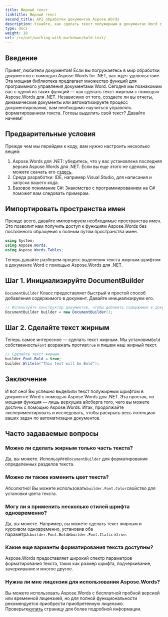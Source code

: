 ```yaml
---
title: Жирный текст
linktitle: Жирный текст
second_title: API обработки документов Aspose.Words
description: Узнайте, как сделать текст полужирным в документах Word с помощью Aspose.Words for .NET, с помощью нашего пошагового руководства. Идеально подходит для автоматизации форматирования документов.
type: docs
weight: 10
url: /ru/net/working-with-markdown/bold-text/
---
```

## Введение

Привет, любители документов! Если вы погружаетесь в мир обработки документов с помощью Aspose.Words for .NET, вас ждет удовольствие. Эта мощная библиотека предлагает множество функций для программного управления документами Word. Сегодня мы познакомим вас с одной из таких функций — как сделать текст жирным с помощью Aspose.Words для .NET. Независимо от того, создаете ли вы отчеты, динамические документы или автоматизируете процесс документирования, вам необходимо научиться управлять форматированием текста. Готовы выделить свой текст? Давайте начнем!

## Предварительные условия

Прежде чем мы перейдем к коду, вам нужно настроить несколько вещей:

1.  Aspose.Words для .NET: убедитесь, что у вас установлена последняя версия Aspose.Words для .NET. Если вы еще этого не сделали, вы можете скачать его с[здесь](https://releases.aspose.com/words/net/).
2. Среда разработки: IDE, например Visual Studio, для написания и запуска вашего кода.
3. Базовое понимание C#: Знакомство с программированием на C# поможет вам следовать примерам.

## Импортировать пространства имен

Прежде всего, давайте импортируем необходимые пространства имен. Это позволит нам получить доступ к функциям Aspose.Words без постоянного обращения к полным путям пространства имен.

```csharp
using System;
using Aspose.Words;
using Aspose.Words.Tables;
```

Теперь давайте разберем процесс выделения текста жирным шрифтом в документе Word с помощью Aspose.Words для .NET.

## Шаг 1. Инициализируйте DocumentBuilder

`DocumentBuilder` Класс предоставляет быстрый и простой способ добавления содержимого в документ. Давайте инициализируем его.

```csharp
// Используйте конструктор документов, чтобы добавить содержимое в документ.
DocumentBuilder builder = new DocumentBuilder();
```

## Шаг 2. Сделайте текст жирным

 Теперь самое интересное — сделать текст жирным. Мы установим`Bold` собственность`Font` возражать против`true` и пишем наш жирный текст.

```csharp
// Сделайте текст жирным.
builder.Font.Bold = true;
builder.Writeln("This text will be Bold");
```

## Заключение

И вот оно! Вы успешно выделили текст полужирным шрифтом в документе Word с помощью Aspose.Words для .NET. Эта простая, но мощная функция — лишь верхушка айсберга того, чего вы можете достичь с помощью Aspose.Words. Итак, продолжайте экспериментировать и исследовать, чтобы раскрыть весь потенциал ваших задач по автоматизации документов.

## Часто задаваемые вопросы

### Можно ли сделать жирным только часть текста?
 Да, вы можете. Используйте`DocumentBuilder` для форматирования определенных разделов текста.

### Можно ли также изменить цвет текста?
 Абсолютно! Вы можете использовать`builder.Font.Color`свойство для установки цвета текста.

### Могу ли я применить несколько стилей шрифта одновременно?
 Да, вы можете. Например, вы можете сделать текст жирным и курсивом одновременно, установив оба параметра.`builder.Font.Bold`и`builder.Font.Italic` к`true`.

### Какие еще варианты форматирования текста доступны?
Aspose.Words предоставляет широкий спектр параметров форматирования текста, таких как размер шрифта, подчеркивание, зачеркивание и многое другое.

### Нужна ли мне лицензия для использования Aspose.Words?
 Вы можете использовать Aspose.Words с бесплатной пробной версией или временной лицензией, но для полной функциональности рекомендуется приобрести приобретенную лицензию. Проверьте[купить](https://purchase.aspose.com/buy) страницу для более подробной информации.